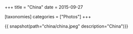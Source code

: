+++
title = "China"
date = 2015-09-27

[taxonomies]
categories = ["Photos"]
+++

{{ snapshot(path="china/china.jpeg" description="China")}}
